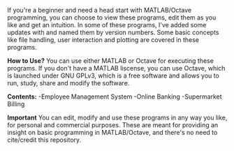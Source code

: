 If you're a beginner and need a head start with MATLAB/Octave programming, you can choose to view these programs, edit them as you like and get an intuition. In some of these programs, I've added some updates with and named them by version numbers. Some basic concepts like file handling, user interaction and plotting are covered in these programs.

**How to Use?**
You can use either MATLAB or Octave for executing these programs. If you don't have a MATLAB liscense, you can use Octave, which is launched under GNU GPLv3, which is a free software and allows you to run, study, share and modify the software.

**Contents:**
-Employee Management System
-Online Banking
-Supermarket Billing

**Important**
You can edit, modify and use these programs in any way you like, for personal and commercial purposes. These are meant for providing an insight on basic programming in MATLAB/Octave, and there's no need to cite/credit this repository.

